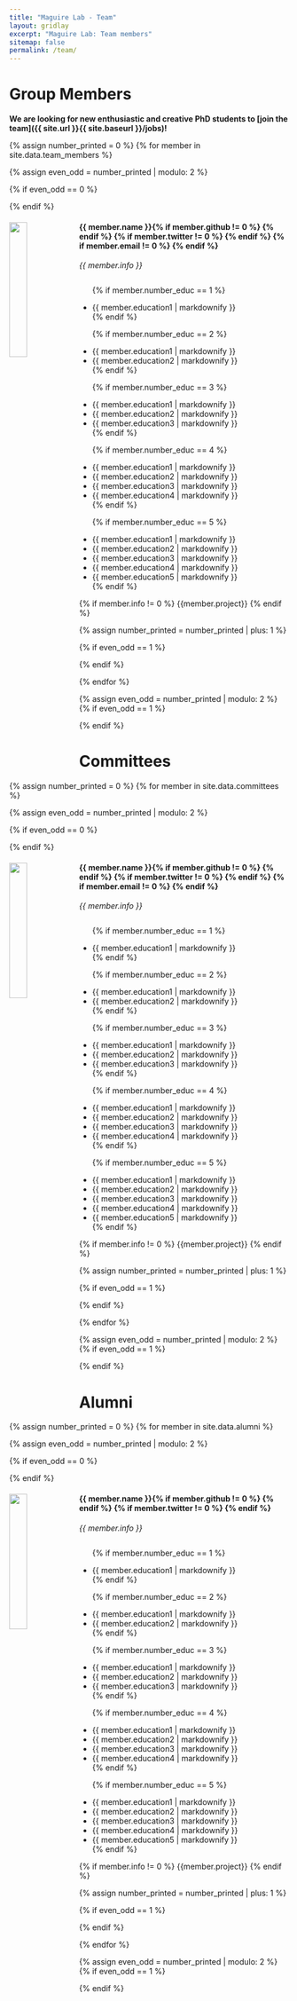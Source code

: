 ```yaml
---
title: "Maguire Lab - Team"
layout: gridlay
excerpt: "Maguire Lab: Team members"
sitemap: false
permalink: /team/
---
```


# Group Members

 **We are looking for new enthusiastic and creative PhD students to [join the team]({{ site.url }}{{ site.baseurl }}/jobs)!** 

{% assign number_printed = 0 %}
{% for member in site.data.team_members %}

{% assign even_odd = number_printed | modulo: 2 %}

{% if even_odd == 0 %}
<div class="row">
{% endif %}

<div class="col-sm-6 clearfix">
  <img src="{{ site.url }}{{ site.baseurl }}/images/team/{{ member.photo }}" class="img-responsive" width="25%" style="float: left" />
  <h4>{{ member.name }}{% if member.github != 0 %}
<a href="{{ member.github }}/"> <i class="fa fa-github" style="color:black; font-size:24px;"></i></a>
{% endif %}
{% if member.twitter != 0 %}
<a href="{{ member.twitter }}/"> <i class="fa fa-twitter" style="color:#0084b4; font-size:24px;"></i></a>
{% endif %}
{% if member.email != 0 %}
<a href="mailto:{{ member.email }}/"> <i class="fa fa-envelope" style="color:black; font-size:24px;"></i></a>
{% endif %}

</h4>

<i>{{ member.info }}<br></i>

  <ul style="overflow: hidden">

  {% if member.number_educ == 1 %}
  <li> {{ member.education1 | markdownify }} </li>
  {% endif %}

  {% if member.number_educ == 2 %}
  <li> {{ member.education1 | markdownify }} </li>
  <li> {{ member.education2 | markdownify }} </li>
  {% endif %}

  {% if member.number_educ == 3 %}
  <li> {{ member.education1 | markdownify }} </li>
  <li> {{ member.education2 | markdownify }} </li>
  <li> {{ member.education3 | markdownify }} </li>
  {% endif %}

  {% if member.number_educ == 4 %}
  <li> {{ member.education1 | markdownify }} </li>
  <li> {{ member.education2 | markdownify }} </li>
  <li> {{ member.education3 | markdownify }} </li>
  <li> {{ member.education4 | markdownify }} </li>
  {% endif %}

  {% if member.number_educ == 5 %}
  <li> {{ member.education1 | markdownify }} </li>
  <li> {{ member.education2 | markdownify }} </li>
  <li> {{ member.education3 | markdownify }} </li>
  <li> {{ member.education4 | markdownify }} </li>
  <li> {{ member.education5 | markdownify }} </li>
  {% endif %}

  </ul>
{% if member.info != 0 %}
{{member.project}}
{% endif %}

</div>



{% assign number_printed = number_printed | plus: 1 %}

{% if even_odd == 1 %}
</div>
{% endif %}

{% endfor %}

{% assign even_odd = number_printed | modulo: 2 %}
{% if even_odd == 1 %}
</div>
{% endif %}

# Committees 

{% assign number_printed = 0 %}
{% for member in site.data.committees %}

{% assign even_odd = number_printed | modulo: 2 %}

{% if even_odd == 0 %}
<div class="row">
{% endif %}

<div class="col-sm-6 clearfix">
  <img src="{{ site.url }}{{ site.baseurl }}/images/committee/{{ member.photo }}" class="img-responsive" width="25%" style="float: left" />
  <h4>{{ member.name }}{% if member.github != 0 %}
<a href="{{ member.github }}/"> <i class="fa fa-github" style="color:black; font-size:24px;"></i></a>
{% endif %}
{% if member.twitter != 0 %}
<a href="{{ member.twitter }}/"> <i class="fa fa-twitter" style="color:#0084b4; font-size:24px;"></i></a>
{% endif %}
{% if member.email != 0 %}
<a href="mailto:{{ member.email }}/"> <i class="fa fa-envelope" style="color:black; font-size:24px;"></i></a>
{% endif %}

</h4>

<i>{{ member.info }}<br></i>

  <ul style="overflow: hidden">

  {% if member.number_educ == 1 %}
  <li> {{ member.education1 | markdownify }} </li>
  {% endif %}

  {% if member.number_educ == 2 %}
  <li> {{ member.education1 | markdownify }} </li>
  <li> {{ member.education2 | markdownify }} </li>
  {% endif %}

  {% if member.number_educ == 3 %}
  <li> {{ member.education1 | markdownify }} </li>
  <li> {{ member.education2 | markdownify }} </li>
  <li> {{ member.education3 | markdownify }} </li>
  {% endif %}

  {% if member.number_educ == 4 %}
  <li> {{ member.education1 | markdownify }} </li>
  <li> {{ member.education2 | markdownify }} </li>
  <li> {{ member.education3 | markdownify }} </li>
  <li> {{ member.education4 | markdownify }} </li>
  {% endif %}

  {% if member.number_educ == 5 %}
  <li> {{ member.education1 | markdownify }} </li>
  <li> {{ member.education2 | markdownify }} </li>
  <li> {{ member.education3 | markdownify }} </li>
  <li> {{ member.education4 | markdownify }} </li>
  <li> {{ member.education5 | markdownify }} </li>
  {% endif %}

  </ul>
{% if member.info != 0 %}
{{member.project}}
{% endif %}

</div>



{% assign number_printed = number_printed | plus: 1 %}

{% if even_odd == 1 %}
</div>
{% endif %}

{% endfor %}

{% assign even_odd = number_printed | modulo: 2 %}
{% if even_odd == 1 %}
</div>
{% endif %}



# Alumni

{% assign number_printed = 0 %}
{% for member in site.data.alumni %}

{% assign even_odd = number_printed | modulo: 2 %}

{% if even_odd == 0 %}
<div class="row">
{% endif %}

<div class="col-sm-6 clearfix">
  <img src="{{ site.url }}{{ site.baseurl }}/images/team/alumni/{{ member.photo }}" class="img-responsive" width="25%" style="float: left" />
  <h4>{{ member.name }}{% if member.github != 0 %}
<a href="{{ member.github }}/"> <i class="fa fa-github" style="color:black; font-size:24px;"></i></a>
{% endif %}
{% if member.twitter != 0 %}
<a href="{{ member.twitter }}/"> <i class="fa fa-twitter" style="color:#0084b4; font-size:24px;"></i></a>
{% endif %}
</h4>

<i>{{ member.info }}<br></i>

  <ul style="overflow: hidden">

  {% if member.number_educ == 1 %}
  <li> {{ member.education1 | markdownify }} </li>
  {% endif %}

  {% if member.number_educ == 2 %}
  <li> {{ member.education1 | markdownify }} </li>
  <li> {{ member.education2 | markdownify }} </li>
  {% endif %}

  {% if member.number_educ == 3 %}
  <li> {{ member.education1 | markdownify }} </li>
  <li> {{ member.education2 | markdownify }} </li>
  <li> {{ member.education3 | markdownify }} </li>
  {% endif %}

  {% if member.number_educ == 4 %}
  <li> {{ member.education1 | markdownify }} </li>
  <li> {{ member.education2 | markdownify }} </li>
  <li> {{ member.education3 | markdownify }} </li>
  <li> {{ member.education4 | markdownify }} </li>
  {% endif %}

  {% if member.number_educ == 5 %}
  <li> {{ member.education1 | markdownify }} </li>
  <li> {{ member.education2 | markdownify }} </li>
  <li> {{ member.education3 | markdownify }} </li>
  <li> {{ member.education4 | markdownify }} </li>
  <li> {{ member.education5 | markdownify }} </li>
  {% endif %}

  </ul>
{% if member.info != 0 %}
{{member.project}}
{% endif %}

</div>



{% assign number_printed = number_printed | plus: 1 %}

{% if even_odd == 1 %}
</div>
{% endif %}

{% endfor %}

{% assign even_odd = number_printed | modulo: 2 %}
{% if even_odd == 1 %}
</div>
{% endif %}


